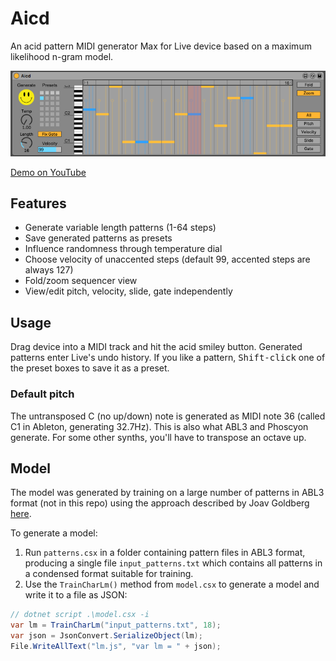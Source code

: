 # Aicd

An acid pattern MIDI generator Max for Live device based on a maximum likelihood n-gram model.

![Aicd screenshot](https://github.com/mganss/Aicd/raw/master/screenshot.png)

[Demo on YouTube](https://youtu.be/y58dpdHuVms)

## Features

- Generate variable length patterns (1-64 steps)
- Save generated patterns as presets
- Influence randomness through temperature dial
- Choose velocity of unaccented steps (default 99, accented steps are always 127)
- Fold/zoom sequencer view
- View/edit pitch, velocity, slide, gate independently

## Usage

Drag device into a MIDI track and hit the acid smiley button. Generated patterns enter Live's undo history. 
If you like a pattern, <kbd>Shift-click</kbd> one of the preset boxes to save it as a preset.

### Default pitch

The untransposed C (no up/down) note is generated as MIDI note 36 (called C1 in Ableton, generating 32.7Hz). 
This is also what ABL3 and Phoscyon generate. For some other synths, you'll have to transpose an octave up.

## Model

The model was generated by training on a large number of patterns in ABL3 format (not in this repo) 
using the approach described by Joav Goldberg [here](http://nbviewer.jupyter.org/gist/yoavg/d76121dfde2618422139).

To generate a model:

1. Run `patterns.csx` in a folder containing pattern files in ABL3 format, producing a single file `input_patterns.txt` 
which contains all patterns in a condensed format suitable for training.
2. Use the `TrainCharLm()` method from `model.csx` to generate a model and write it to a file as JSON:
```C#
// dotnet script .\model.csx -i
var lm = TrainCharLm("input_patterns.txt", 18);
var json = JsonConvert.SerializeObject(lm);
File.WriteAllText("lm.js", "var lm = " + json);
```
